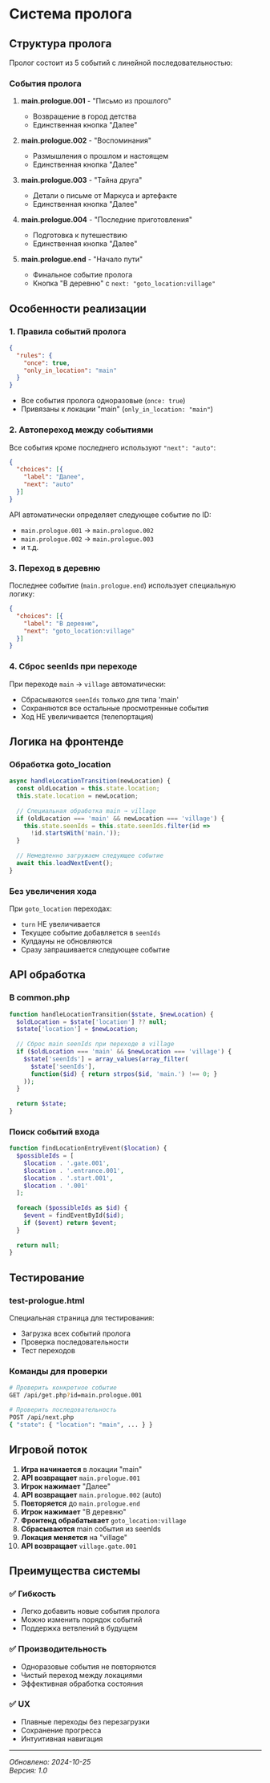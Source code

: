 # Система пролога

## Структура пролога

Пролог состоит из 5 событий с линейной последовательностью:

### События пролога

1. **main.prologue.001** - "Письмо из прошлого"
   - Возвращение в город детства
   - Единственная кнопка "Далее"

2. **main.prologue.002** - "Воспоминания" 
   - Размышления о прошлом и настоящем
   - Единственная кнопка "Далее"

3. **main.prologue.003** - "Тайна друга"
   - Детали о письме от Маркуса и артефакте
   - Единственная кнопка "Далее" 

4. **main.prologue.004** - "Последние приготовления"
   - Подготовка к путешествию
   - Единственная кнопка "Далее"

5. **main.prologue.end** - "Начало пути"
   - Финальное событие пролога
   - Кнопка "В деревню" с `next: "goto_location:village"`

## Особенности реализации

### 1. Правила событий пролога

```json
{
  "rules": {
    "once": true,
    "only_in_location": "main"
  }
}
```

- Все события пролога одноразовые (`once: true`)
- Привязаны к локации "main" (`only_in_location: "main"`)

### 2. Автопереход между событиями

Все события кроме последнего используют `"next": "auto"`:

```json
{
  "choices": [{
    "label": "Далее",
    "next": "auto"
  }]
}
```

API автоматически определяет следующее событие по ID:
- `main.prologue.001` → `main.prologue.002`
- `main.prologue.002` → `main.prologue.003`
- и т.д.

### 3. Переход в деревню

Последнее событие (`main.prologue.end`) использует специальную логику:

```json
{
  "choices": [{
    "label": "В деревню",
    "next": "goto_location:village"
  }]
}
```

### 4. Сброс seenIds при переходе

При переходе `main` → `village` автоматически:
- Сбрасываются `seenIds` только для типа 'main'
- Сохраняются все остальные просмотренные события
- Ход НЕ увеличивается (телепортация)

## Логика на фронтенде

### Обработка goto_location

```javascript
async handleLocationTransition(newLocation) {
  const oldLocation = this.state.location;
  this.state.location = newLocation;
  
  // Специальная обработка main → village
  if (oldLocation === 'main' && newLocation === 'village') {
    this.state.seenIds = this.state.seenIds.filter(id => 
      !id.startsWith('main.'));
  }
  
  // Немедленно загружаем следующее событие
  await this.loadNextEvent();
}
```

### Без увеличения хода

При `goto_location` переходах:
- `turn` НЕ увеличивается
- Текущее событие добавляется в `seenIds`
- Кулдауны не обновляются
- Сразу запрашивается следующее событие

## API обработка

### В common.php

```php
function handleLocationTransition($state, $newLocation) {
  $oldLocation = $state['location'] ?? null;
  $state['location'] = $newLocation;
  
  // Сброс main seenIds при переходе в village
  if ($oldLocation === 'main' && $newLocation === 'village') {
    $state['seenIds'] = array_values(array_filter(
      $state['seenIds'], 
      function($id) { return strpos($id, 'main.') !== 0; }
    ));
  }
  
  return $state;
}
```

### Поиск событий входа

```php
function findLocationEntryEvent($location) {
  $possibleIds = [
    $location . '.gate.001',
    $location . '.entrance.001',
    $location . '.start.001',
    $location . '.001'
  ];
  
  foreach ($possibleIds as $id) {
    $event = findEventById($id);
    if ($event) return $event;
  }
  
  return null;
}
```

## Тестирование

### test-prologue.html

Специальная страница для тестирования:
- Загрузка всех событий пролога
- Проверка последовательности
- Тест переходов

### Команды для проверки

```bash
# Проверить конкретное событие
GET /api/get.php?id=main.prologue.001

# Проверить последовательность
POST /api/next.php
{ "state": { "location": "main", ... } }
```

## Игровой поток

1. **Игра начинается** в локации "main"
2. **API возвращает** `main.prologue.001`
3. **Игрок нажимает** "Далее" 
4. **API возвращает** `main.prologue.002` (auto)
5. **Повторяется** до `main.prologue.end`
6. **Игрок нажимает** "В деревню"
7. **Фронтенд обрабатывает** `goto_location:village`
8. **Сбрасываются** main события из seenIds
9. **Локация меняется** на "village"
10. **API возвращает** `village.gate.001`

## Преимущества системы

### ✅ Гибкость
- Легко добавить новые события пролога
- Можно изменить порядок событий
- Поддержка ветвлений в будущем

### ✅ Производительность  
- Одноразовые события не повторяются
- Чистый переход между локациями
- Эффективная обработка состояния

### ✅ UX
- Плавные переходы без перезагрузки
- Сохранение прогресса
- Интуитивная навигация

---

*Обновлено: 2024-10-25*  
*Версия: 1.0*
